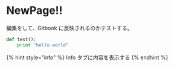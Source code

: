 # NewPage!!

編集をして、Gitbook に反映されるのかテストする。

```python
def test():
    print "hello world"
```

{% hint style="info" %}
Info タブに内容を表示する
{% endhint %}
